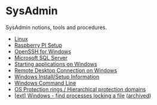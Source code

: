 # SysAdmin

SysAdmin notions, tools and procedures.

- [Linux](linux/README.md)
- [Raspberry PI Setup](rpi-setup.md)
- [OpenSSH for Windows](win-openssh.md)
- [Microsoft SQL Server](ms-sqlserver.md)
- [Starting applications on Windows](win-start.md)
- [Remote Desktop Connection on Windows](win-rdp.md)
- [Windows Install/Setup Information](win-setup.md)
- [Windows Command Line](win-cli.md)
- [OS Protection rings / Hierarchical protection domains](os-protection-rings.md)
- [[ext] Windows - find processes locking a file](https://stackoverflow.com/a/20623302) ([archived](https://web.archive.org/web/20230217163515/https://stackoverflow.com/questions/1304/how-to-check-for-file-lock/20623302#answer-20623302))
